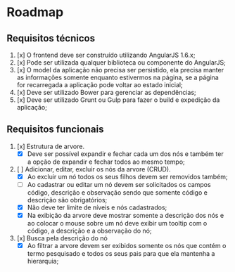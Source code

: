 # Roadmap

## Requisitos técnicos

1. [x] O frontend deve ser construído utilizando AngularJS 1.6.x;
2. [x] Pode ser utilizada qualquer biblioteca ou componente do AngularJS;
3. [x] O model da aplicação não precisa ser persistido, ela precisa manter as informações somente enquanto estivermos na página, se a página for recarregada a aplicação pode voltar ao estado inicial;
4. [x] Deve ser utilizado Bower para gerenciar as dependências;
5. [x] Deve ser utilizado Grunt ou Gulp para fazer o build e expedição da aplicação;

## Requisitos funcionais

1. [x] Estrutura de arvore.
	* [x] Deve ser possível expandir e fechar cada um dos nós e também ter a opção de expandir e fechar todos ao mesmo tempo;
2. [ ] Adicionar, editar, excluir os nós da arvore (CRUD).
	* [x] Ao excluir um nó todos os seus filhos devem ser removidos também;
	* [ ] Ao cadastrar ou editar um nó devem ser solicitados os campos código, descrição e observação sendo que somente código e descrição são obrigatórios;
	* [x] Não deve ter limite de níveis e nós cadastrados;
	* [x] Na exibição da arvore deve mostrar somente a descrição dos nós e ao colocar o mouse sobre um nó deve exibir um tooltip com o código, a descrição e a observação do nó;
3. [x] Busca pela descrição do nó
	* [x] Ao filtrar a arvore devem ser exibidos somente os nós que contém o termo pesquisado e todos os seus pais para que ela mantenha a hierarquia;
